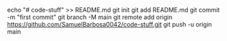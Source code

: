 echo "# code-stuff" >> README.md
git init
git add README.md
git commit -m "first commit"
git branch -M main
git remote add origin https://github.com/SamuelBarbosa0042/code-stuff.git
git push -u origin main

